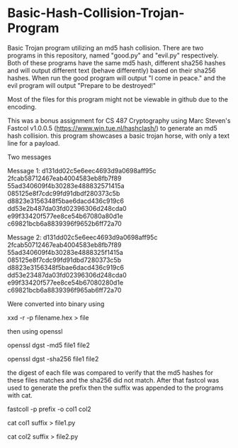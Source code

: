 # Basic-Hash-Collision-Trojan-Program
Basic Trojan program utilizing an md5 hash collision. There are two programs in this repository, named  "good.py" and "evil.py" respectively. Both of these programs have the same md5 hash, different sha256 hashes and will output different text (behave differently) based on their sha256 hashes.
When run the good program will output "I come in peace." and the evil program will output "Prepare to be destroyed!"

Most of the files for this program might not be viewable in github due to the encoding. 

This was a bonus assignment for CS 487 Cryptography using Marc Steven's Fastcol v1.0.0.5 (https://www.win.tue.nl/hashclash/) to generate an md5 hash collision.
this program showcases a basic trojan horse, with only a text line for a payload.


Two messages

Message 1:
d131dd02c5e6eec4693d9a0698aff95c 2fcab58712467eab4004583eb8fb7f89
55ad340609f4b30283e488832571415a 085125e8f7cdc99fd91dbdf280373c5b
d8823e3156348f5bae6dacd436c919c6 dd53e2b487da03fd02396306d248cda0
e99f33420f577ee8ce54b67080a80d1e c69821bcb6a8839396f9652b6ff72a70

Message 2:
d131dd02c5e6eec4693d9a0698aff95c 2fcab50712467eab4004583eb8fb7f89
55ad340609f4b30283e4888325f1415a 085125e8f7cdc99fd91dbd7280373c5b
d8823e3156348f5bae6dacd436c919c6 dd53e23487da03fd02396306d248cda0
e99f33420f577ee8ce54b67080280d1e c69821bcb6a8839396f965ab6ff72a70

Were converted into binary using

  xxd -r -p filename.hex > file
  
then using openssl

  openssl dgst -md5 file1 file2
  
  openssl dgst -sha256 file1 file2
  
the digest of each file was compared to verify that the md5 hashes for these files matches and the sha256 did not match.
After that fastcol was used to generate the prefix then the suffix was appended to the programs with cat.

  fastcoll -p prefix -o col1 col2
  
  cat col1 suffix > file1.py
  
  cat col2 suffix > file2.py
  
